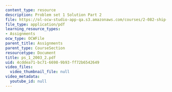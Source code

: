 ```yaml
---
content_type: resource
description: Problem set 1 Solution Part 2
file: https://ol-ocw-studio-app-qa.s3.amazonaws.com/courses/2-082-ship-structural-analysis-design-13-122-spring-2003/4cddea71bc7166989b93ff72b6542649_ps_1_2003_2.pdf
file_type: application/pdf
learning_resource_types:
- Assignments
ocw_type: OCWFile
parent_title: Assignments
parent_type: CourseSection
resourcetype: Document
title: ps_1_2003_2.pdf
uid: 4cddea71-bc71-6698-9b93-ff72b6542649
video_files:
  video_thumbnail_file: null
video_metadata:
  youtube_id: null
---
```

